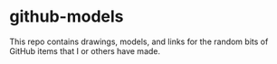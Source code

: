 # github-models
This repo contains drawings, models, and links for the random bits of GitHub items that I or others have made.
